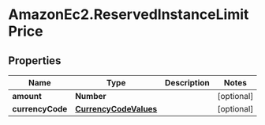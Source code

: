# AmazonEc2.ReservedInstanceLimitPrice

## Properties

Name | Type | Description | Notes
------------ | ------------- | ------------- | -------------
**amount** | **Number** |  | [optional] 
**currencyCode** | [**CurrencyCodeValues**](CurrencyCodeValues.md) |  | [optional] 


